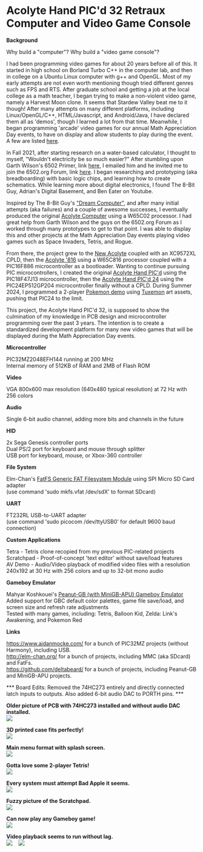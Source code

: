<b><h1>Acolyte Hand PIC'd 32 Retraux Computer and Video Game Console</h1></b>

<b>Background</b>

Why build a "computer"?  Why build a "video game console"?  

I had been programming video games for about 20 years before all of this.  It started in high school on Borland Turbo C++ in the computer lab, and then in college on a Ubuntu Linux computer with g++ and OpenGL.  Most of my early attempts are not even worth mentioning though tried different genres such as FPS and RTS.  After graduate school and getting a job at the local college as a math teacher, I began trying to make a non-violent video game, namely a Harvest Moon clone.  It seems that Stardew Valley beat me to it though!  After many attempts on many different platforms, including Linux/OpenGL/C++, HTML/Javascript, and Android/Java, I have declared them all as 'demos', though I learned a lot from that time.  Meanwhile, I began programming 'arcade' video games for our annual Math Appreciation Day events, to have on display and allow students to play during the event.  A few are listed <a href="https://github.com/stevenchadburrow/MathDayGames">here</a>.  

In Fall 2021, after starting research on a water-based calculator, I thought to myself, "Wouldn't electricity be so much easier?"  After stumbling upon Garth Wilson's 6502 Primer, link <a href="https://wilsonminesco.com/">here</a>, I emailed him and he invited me to join the 6502.org Forum, link <a href="http://forum.6502.org/">here</a>.  I began researching and prototyping (aka breadboarding) with basic logic chips, and learning how to create schematics.  While learning more about digital electronics, I found The 8-Bit Guy, Adrian's Digital Basement, and Ben Eater on Youtube.

Inspired by The 8-Bit Guy's <a href="https://www.youtube.com/watch?v=ayh0qebfD2g">"Dream Computer"</a>, and after many initial attempts (aka failures) and a couple of awesome successes, I eventually produced the original <a href="https://github.com/stevenchadburrow/AcolyteComputer">Acolyte Computer</a> using a W65C02 processor.  I had great help from Garth Wilson and the guys on the 6502.org Forum as I worked through many prototypes to get to that point.  I was able to display this and other projects at the Math Appreciation Day events playing video games such as Space Invaders, Tetris, and Rogue.

From there, the project grew to the <a href="https://github.com/stevenchadburrow/NewAcolyte">New Acolyte</a> coupled with an XC9572XL CPLD, then the <a href="https://github.com/stevenchadburrow/Acolyte816">Acolyte '816</a> using a W65C816 processor coupled with a PIC16F886 microcontroller as a bootloader.  Wanting to continue pursuing PIC microcontrollers, I created the original <a href="https://github.com/stevenchadburrow/AcolyteHandPICd">Acolyte Hand PIC'd</a> using the PIC18F47J13 microcontroller, then the <a href="https://github.com/stevenchadburrow/AcolyteHandPICd24">Acolyte Hand PIC'd 24</a> using the PIC24EP512GP204 microcontroller finally without a CPLD.  During Summer 2024, I programmed a 2-player <a href="https://www.youtube.com/watch?v=8EHRpKk9gPc">Pokemon demo</a> using <a href="https://tuxemon.org/">Tuxemon</a> art assets, pushing that PIC24 to the limit.

This project, the Acolyte Hand PIC'd 32, is supposed to show the culmination of my knowledge in PCB design and microcontroller programming over the past 3 years.  The intention is to create a standardized development platform for many new video games that will be displayed during the Math Appreciation Day events.

<b>Microcontroller</b>

PIC32MZ2048EFH144 running at 200 MHz
<br>
Internal memory of 512KB of RAM and 2MB of Flash ROM

<b>Video</b>

VGA 800x600 max resolution (640x480 typical resolution) at 72 Hz with 256 colors

<b>Audio</b>

Single 6-bit audio channel, adding more bits and channels in the future

<b>HID</b>

2x Sega Genesis controller ports
<br>
Dual PS/2 port for keyboard and mouse through splitter
<br>
USB port for keyboard, mouse, or Xbox-360 controller

<b>File System</b>

Elm-Chan's <a href="http://elm-chan.org/fsw/ff/">FatFS Generic FAT Filesystem Module</a> using SPI Micro SD Card adapter
<br>
(use command 'sudo mkfs.vfat /dev/sdX' to format SDcard)

<b>UART</b>

FT232RL USB-to-UART adapter
<br>
(use command 'sudo picocom /dev/ttyUSB0' for default 9600 baud connection)

<b>Custom Applications</b>

Tetra - Tetris clone recopied from my previous PIC-related projects
<br>
Scratchpad - Proof-of-concept 'text editor' without save/load features
<br>
AV Demo - Audio/Video playback of modified video files with a resolution 240x192 at 30 Hz with 256 colors and up to 32-bit mono audio

<b>Gameboy Emulator</b>

Mahyar Koshkouei's <a href="https://github.com/deltabeard/Peanut-GB">Peanut-GB (with MiniGB-APU) Gameboy Emulator</a>
<br>
Added support for GBC default color palettes, game file save/load, and screen size and refresh rate adjustments
<br>
Tested with many games, including: Tetris, Balloon Kid, Zelda: Link's Awakening, and Pokemon Red

<b>Links</b>

<a href="https://www.aidanmocke.com/">https://www.aidanmocke.com/</a> for a bunch of PIC32MZ projects (without Harmony), including USB.<br>
<a href="http://elm-chan.org/">http://elm-chan.org/</a> for a bunch of projects, including MMC (aka SDcard) and FatFs.<br>
<a href="https://github.com/deltabeard/">https://github.com/deltabeard/</a> for a bunch of projects, including Peanut-GB and MiniGB-APU projects.<br>

*** Board Edits: Removed the 74HC273 entirely and directly connected latch inputs to outputs.  Also added 6-bit audio DAC to PORTH pins. ***

<b>Older picture of PCB with 74HC273 installed and without audio DAC installed.</b>
<br>
<img src="BOARD-PICTURE.jpg">

<b>3D printed case fits perfectly!</b>
<br>
<img src="PRINTED-CASE.jpg">

<b>Main menu format with splash screen.</b>
<br>
<img src="MIKU-MENU.jpg">

<b>Gotta love some 2-player Tetris!</b>
<br>
<img src="MIKU-TETRA.jpg">

<b>Every system must attempt Bad Apple it seems.</b>
<br>
<img src="BAD-APPLE.jpg">

<b>Fuzzy picture of the Scratchpad.</b>
<br>
<img src="SCRATCH-PAD.jpg">

<b>Can now play any Gameboy game!</b>
<br>
<img src="ZELDA-GB.jpg">

<b>Video playback seems to run without lag.</b>
<br>
<img src="AV-SKYRIM.gif">&nbsp;&nbsp;&nbsp;&nbsp;<img src="AV-BADAPPLE.gif">

